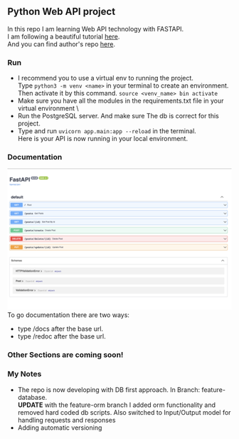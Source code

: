 ## Python Web API project

In this repo I am learning Web API technology with FASTAPI. \
I am following a beautiful tutorial [here](https://www.youtube.com/watch?v=0sOvCWFmrtA&t=8474s). \
And you can find author's repo [here](https://github.com/Sanjeev-Thiyagarajan/fastapi-course). 

### Run
- I recommend you to use a virtual env to running the project. \
Type ```python3 -m venv <name>``` in your terminal to create an environment. \
Then activate it by this command. ```source <venv_name> bin activate```
- Make sure you have all the modules in the requirements.txt file in your virtual environment \
- Run the PostgreSQL server. And make sure The db is correct for this project.
- Type and run ```uvicorn app.main:app --reload``` in the terminal. \
Here is your API is now running in your local environment.




### Documentation
![image](./api_doc.png)
To go documentation there are two ways:
- type /docs after the base url.
- type /redoc after the base url.

### Other Sections are coming soon!
### **My Notes**
- The repo is now developing with DB first approach. In Branch: feature-database. \
  **UPDATE** with the feature-orm branch I added orm functionality and removed hard coded db scripts. Also switched to Input/Output model for handling requests and responses
- Adding automatic versioning
